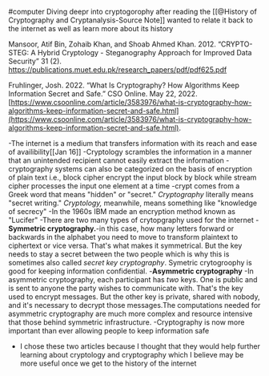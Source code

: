 #computer
Diving deepr into cryptogorophy after reading the [[@History of Cryptography and Cryptanalysis-Source Note]] wanted to relate it back to the internet as well as learn more about its history




Mansoor, Atif Bin, Zohaib Khan, and Shoab Ahmed Khan. 2012. “CRYPTO-STEG: A Hybrid Cryptology - Steganography Approach for Improved Data Security” 31 (2).
https://publications.muet.edu.pk/research_papers/pdf/pdf625.pdf

Fruhlinger, Josh. 2022. “What Is Cryptography? How Algorithms Keep Information Secret and Safe.” CSO Online. May 22, 2022. [https://www.csoonline.com/article/3583976/what-is-cryptography-how-algorithms-keep-information-secret-and-safe.html](https://www.csoonline.com/article/3583976/what-is-cryptography-how-algorithms-keep-information-secret-and-safe.html).


-The internet is a medium that transfers information with its reach and ease of availibility[[Jan 16]]
-Cryptology scrambles the information in a manner that an unintended recipient cannot easily extract the information
-cryptography systems can also be categorized on the basis of encryption of plain text i.e., block cipher encrypt the input block by block while stream cipher processes the input one element at a time
-crypt comes from a Greek word that means "hidden" or "secret." _Cryptography_ literally means "secret writing." _Cryptology,_ meanwhile, means something like "knowledge of secrecy"
-In the 1960s IBM made an encryption method known as "Lucifer"
-There are two many types of crytopgraphy used for the internet
	-**Symmetric cryptography.**-in this case, how many letters forward or backwards in the alphabet you need to move to transform plaintext to ciphertext or vice versa. That's what makes it symmetrical. But the key needs to stay a secret between the two people which is why this is sometimes also called _secret key cryptography_. Symetric crytogroophy is good for keeping information confidential.
	-**Asymmetric cryptography** -In asymmetric cryptography, each participant has _two_ keys. One is public and is sent to anyone the party wishes to communicate with. That's the key used to encrypt messages. But the other key is private, shared with nobody, and it's necessary to decrypt those messages.The computations needed for asymmetric cryptography are much more complex and resource intensive that those behind symmetric infrastructure.
-Cryptography is now more important than ever allowing people to keep information safe
- I chose these two articles because I thought that they would help further learning about cryptology and cryptography which I believe may be more useful once we get to the history of the internet